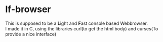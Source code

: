 # lf-browser 
This is supposed to be a **L**ight and **F**ast console based Webbrowser.  
I made it in C, using the libraries curl(to get the html body) and curses(To provide a nice interface)  

